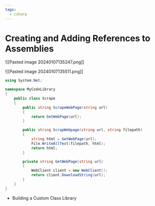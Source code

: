 ```yaml
---
tags:
  - csharp
---
```

# Creating and Adding References to Assemblies

![[Pasted image 20240107135247.png]]

![[Pasted image 20240107135511.png]]
```c#
using System.Net;

namespace MyCodeLibrary
{
    public class Scrape
    {
        public string ScrapeWebPage(string url)
        {
            return GetWebPage(url);
        }

        public string ScrapWebpage(string url, string filepath)
        {
            string html = GetWebPage(url);
            File.WriteAllText(filepath, html);
            return html;
        }

        private string GetWebPage(string url)
        {
            WebClient client = new WebClient();
            return client.DownloadString(url);
        }
    }
}
```
* Building a Custom Class Library





